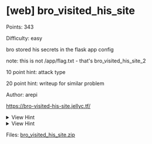 # [web] bro_visited_his_site

Points: 343

Difficulty: easy

bro stored his secrets in the flask app config

note: this is not /app/flag.txt - that's bro_visited_his_site_2

10 point hint: attack type

20 point hint: writeup for similar problem

Author: arepi

https://bro-visited-his-site.jellyc.tf/

<details>
<summary>View Hint</summary>

SSTI

</details>

<details>
<summary>View Hint</summary>

https://ctftime.org/writeup/10895

</details>

<style>
details summary { 
    cursor: pointer;
}
</style>

Files: [bro_visited_his_site.zip](./bro_visited_his_site.zip)

##
